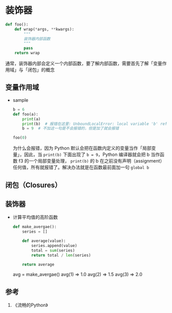 # 装饰器

```python
def foo():
    def wrap(*args, **kwargs):
        """
        装饰器内部函数
        """
        pass
    return wrap
```

通常，装饰器内部会定义一个内部函数，要了解内部函数，需要首先了解「变量作用域」与「闭包」的概念

## 变量作用域

- sample

    ```python
    b = 6
    def foo(a):
        print(a)
        print(b)  # 报错在这里: UnboundLocalError: local variable 'b' referenced before assignment
        b = 9  # 不加这一句是不会报错的，但是加了就会报错
    
    foo(0)
    ```

    为什么会报错，因为 Python 默认会把在函数内定义的变量当作「局部变量」，因此，当 `print(b)` 下面出现了 `b = 9`，Python 编译器就会把 b 当作函数 f3 的一个局部变量处理， `print(b)` 的 b 在之前没有声明（assignment）任何值，所有就报错了。解决办法就是在函数最前面加一句 `global b`

## 闭包（Closures）


## 装饰器

- 计算平均值的高阶函数

    ```python
    def make_avergae():
        series = []

        def average(value):
            series.append(value)
            total = sum(series)
            return total / len(series)
        
        return average
    ```

    avg = make_avergae()
    avg(1) => 1.0
    avg(2) => 1.5
    avg(3) => 2.0

## 参考

1. 《流畅的Python》
